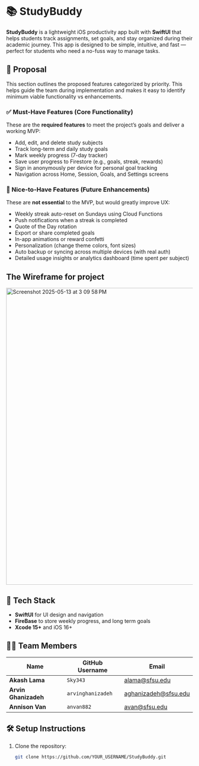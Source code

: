 # 📚 StudyBuddy

**StudyBuddy** is a lightweight iOS productivity app built with **SwiftUI** that helps students track assignments, set goals, and stay organized during their academic journey. This app is designed to be simple, intuitive, and fast — perfect for students who need a no-fuss way to manage tasks.

## 🧾 Proposal

This section outlines the proposed features categorized by priority. This helps guide the team during implementation and makes it easy to identify minimum viable functionality vs enhancements.

### ✅ Must-Have Features (Core Functionality)
These are the **required features** to meet the project’s goals and deliver a working MVP:
- Add, edit, and delete study subjects
- Track long-term and daily study goals
- Mark weekly progress (7-day tracker)
- Save user progress to Firestore (e.g., goals, streak, rewards)
- Sign in anonymously per device for personal goal tracking
- Navigation across Home, Session, Goals, and Settings screens

### 🌟 Nice-to-Have Features (Future Enhancements)
These are **not essential** to the MVP, but would greatly improve UX:
- Weekly streak auto-reset on Sundays using Cloud Functions
- Push notifications when a streak is completed
- Quote of the Day rotation
- Export or share completed goals
- In-app animations or reward confetti
- Personalization (change theme colors, font sizes)
- Auto backup or syncing across multiple devices (with real auth)
- Detailed usage insights or analytics dashboard (time spent per subject)
  
## The Wireframe for project

<img width="800" alt="Screenshot 2025-05-13 at 3 09 58 PM" src="https://github.com/user-attachments/assets/b9f17abf-4174-4f0b-867d-ec738c90e532" />



## 📱 Tech Stack

- **SwiftUI** for UI design and navigation
- **FireBase** to store weekly progress, and long term goals
- **Xcode 15+** and iOS 16+

## 🧑‍💻 Team Members

| Name              | GitHub Username     | Email                    |
|-------------------|---------------------|---------------------------|
| **Akash Lama**         | `Sky343`            | alama@sfsu.edu            |
| **Arvin Ghanizadeh** | `arvinghanizadeh` | aghanizadeh@sfsu.edu     |
| **Annison Van**   | `anvan882`          | avan@sfsu.edu             |


## 🛠 Setup Instructions

1. Clone the repository:
   ```bash
   git clone https://github.com/YOUR_USERNAME/StudyBuddy.git
   
